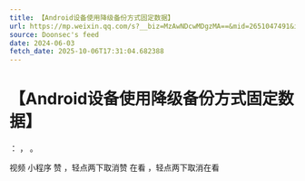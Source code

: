 ```yaml
---
title: 【Android设备使用降级备份方式固定数据】
url: https://mp.weixin.qq.com/s?__biz=MzAwNDcwMDgzMA==&mid=2651047491&idx=2&sn=a2d0c44c2ec3007b66dab8e7c2c1dcac
source: Doonsec's feed
date: 2024-06-03
fetch_date: 2025-10-06T17:31:04.682388
---
```


# 【Android设备使用降级备份方式固定数据】

：
，
。

视频
小程序
赞
，轻点两下取消赞
在看
，轻点两下取消在看